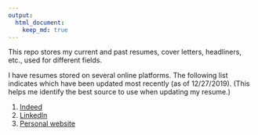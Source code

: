 ```yaml
---
output:
  html_document:
    keep_md: true
---
```


<!-- README.md is generated from README.Rmd. Please edit that file -->

<style>
hide {
  display: none;
}
</style>

<hide>
If the PDF output does not look good, consider creating it using http://html2pdf.com/.
</hide>

This repo stores my current and past resumes, cover letters, headliners, etc., used for different fields.

I have resumes stored on several online platforms. The following list indicates which have been updated most recently (as of 12/27/2019). (This helps me identify the best source to use when updating my resume.)

1. [Indeed](https://my.indeed.com/p/anthonye-f0x91nh)
2. [LinkedIn](https://www.linkedin.com/in/anthony-elhabr/)
3. [Personal website](tonyelhabr.rbind.io)


